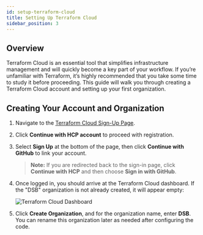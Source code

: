 ```yaml
---
id: setup-terraform-cloud
title: Setting Up Terraform Cloud
sidebar_position: 3
---
```


## Overview

Terraform Cloud is an essential tool that simplifies infrastructure management and will quickly become a key part of your workflow. If you’re unfamiliar with Terraform, it’s highly recommended that you take some time to study it before proceeding. This guide will walk you through creating a Terraform Cloud account and setting up your first organization.

## Creating Your Account and Organization

1. Navigate to the [Terraform Cloud Sign-Up Page](https://app.terraform.io/public/signup/account).
2. Click **Continue with HCP account** to proceed with registration.
3. Select **Sign Up** at the bottom of the page, then click **Continue with GitHub** to link your account.

   > **Note:** If you are redirected back to the sign-in page, click **Continue with HCP** and then choose **Sign in with GitHub**.

4. Once logged in, you should arrive at the Terraform Cloud dashboard. If the "DSB" organization is not already created, it will appear empty:

   ![Terraform Cloud Dashboard](/img/projects/devsecops-pipeline-azure/setup/image-111.png)

5. Click **Create Organization**, and for the organization name, enter **DSB**. You can rename this organization later as needed after configuring the code.
